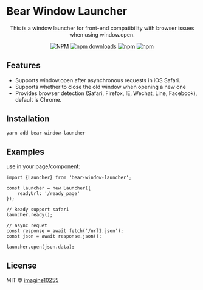 # Bear Window Launcher

<p align="center">
    This is a window launcher for front-end compatibility with browser issues when using window.open.
</p>

<div align="center">

[![NPM](https://img.shields.io/npm/v/bear-window-launcher.svg?style=for-the-badge)](https://www.npmjs.com/package/bear-window-launcher)
[![npm downloads](https://img.shields.io/npm/dm/bear-window-launcher.svg?style=for-the-badge)](https://www.npmjs.com/package/bear-window-launcher)
[![npm](https://img.shields.io/npm/dt/bear-window-launcher.svg?style=for-the-badge)](https://www.npmjs.com/package/bear-window-launcher)
[![npm](https://img.shields.io/npm/l/bear-window-launcher?style=for-the-badge)](https://github.com/imagine10255/bear-window-launcher/blob/main/LICENSE)

</div>


## Features

- Supports window.open after asynchronous requests in iOS Safari.
- Supports whether to close the old window when opening a new one
- Provides browser detection (Safari, Firefox, IE, Wechat, Line, Facebook), default is Chrome.

## Installation

```bash
yarn add bear-window-launcher
```

## Examples

use in your page/component:
```tsx
import {Launcher} from 'bear-window-launcher';

const launcher = new Launcher({
    readyUrl: '/ready_page'
});

// Ready support safari
launcher.ready();

// async requet
const response = await fetch('/url1.json');
const json = await response.json();

launcher.open(json.data);
```


## License

MIT © [imagine10255](https://github.com/imagine10255)

